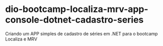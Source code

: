 # dio-bootcamp-localiza-mrv-app-console-dotnet-cadastro-series
Criando um APP simples de cadastro de séries em .NET para o bootcamp Localiza e MRV
